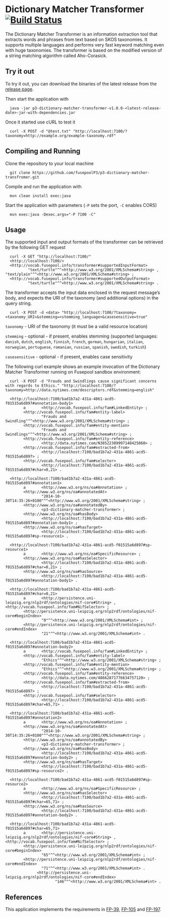 # Dictionary Matcher Transformer [![Build Status](https://travis-ci.org/fusepoolP3/p3-dictionary-matcher-transformer.svg)](https://travis-ci.org/fusepoolP3/p3-dictionary-matcher-transformer)
The Dictionary Matcher Transformer is an information extraction tool that extracts words and phrases from text based on SKOS  taxonomies. It supports multiple languages and performs very fast keyword matching even with huge taxonomies. The transformer is based on the modified version of a string matching algorithm called Aho-Corasick.

## Try it out

To try it out, you can download the binaries of the latest release from the  [release page](https://github.com/fusepoolP3/p3-dictionary-matcher-transformer/releases).

Then start the application with
      
      java -jar p3-dictionary-matcher-transformer-v1.0.0-<latest-release-date>-jar-with-dependencies.jar

Once it started use cURL to test it

      curl -X POST -d "@test.txt" "http://localhost:7100/?taxonomy=http://example.org/example-taxonomy.rdf"

## Compiling and Running

Clone the repository to your local machine

      git clone https://github.com/fusepoolP3/p3-dictionary-matcher-transfromer.git

Compile and run the application with

      mvn clean install exec:java

Start the application with parameters (`-P` sets the port, `-C` enables CORS)

      mvn exec:java -Dexec.args="-P 7100 -C"

## Usage

The supported input and output formats of the transformer can be retrieved by the following GET request

      curl -X GET "http://localhost:7100/"
      <http://localhost:7100/>
      <http://vocab.fusepool.info/transformer#supportedInputFormat>
              "text/turtle"^^<http://www.w3.org/2001/XMLSchema#string> , "text/plain"^^<http://www.w3.org/2001/XMLSchema#string> ;
      <http://vocab.fusepool.info/transformer#supportedOutputFormat>
              "text/turtle"^^<http://www.w3.org/2001/XMLSchema#string> .

The transformer accepts the input data enclosed in the request message’s body, and expects the URI of the taxonomy (and additional options) in the query string.

      curl -X POST -d <data> "http://localhost:7100/?taxonomy=<taxonomy_URI>&stemming=<stemming_language>&casesensitive=true"
      
`taxonomy` - URI of the taxonomy (it must be a valid resource location)

`stemming` - optional - if present, enables stemming (supported languages: `danish`, `dutch`, `english`, `finnish`, `french`, `german`, `hungarian`, `italian`, `norwegian`, `portuguese`, `romanian`, `russian`, `spanish`, `swedish`, `turkish`)

`casesensitive` - optional - if present, enables case sensitivity

The following curl example shows an example invocation of the Dictionary Matcher Transformer running on Fusepool sandbox environment:

      curl -X POST -d "Frauds and Swindlings cause significant concerns with regards to Ethics." "http://localhost:7100/?taxonomy=http://data.nytimes.com/descriptors.rdf&stemming=english"
 
      <http://localhost:7100/bad1b7a2-431a-4861-acd5-f01515a6d897#annotation-body1>
            a       <http://vocab.fusepool.info/fam#LinkedEntity> ;
            <http://vocab.fusepool.info/fam#entity-label>
                    "Frauds and Swindling"^^<http://www.w3.org/2001/XMLSchema#string> ;
            <http://vocab.fusepool.info/fam#entity-mention>
                    "Frauds and Swindlings"^^<http://www.w3.org/2001/XMLSchema#string> ;
            <http://vocab.fusepool.info/fam#entity-reference>
                    <http://data.nytimes.com/N38522309997148425060> ;
            <http://vocab.fusepool.info/fam#extracted-from>
                    <http://localhost:7100/bad1b7a2-431a-4861-acd5-f01515a6d897> ;
            <http://vocab.fusepool.info/fam#selector>
                    <http://localhost:7100/bad1b7a2-431a-4861-acd5-f01515a6d897#char=0,21> .
      
      <http://localhost:7100/bad1b7a2-431a-4861-acd5-f01515a6d897#annotation1>
            a       <http://www.w3.org/ns/oa#Annotation> ;
            <http://www.w3.org/ns/oa#annotatedAt>
                    "2014-10-30T14:35:26+0100"^^<http://www.w3.org/2001/XMLSchema#string> ;
            <http://www.w3.org/ns/oa#annotatedBy>
                    <p3-dictionary-matcher-transformer> ;
            <http://www.w3.org/ns/oa#hasBody>
                    <http://localhost:7100/bad1b7a2-431a-4861-acd5-f01515a6d897#annotation-body1> ;
            <http://www.w3.org/ns/oa#hasTarget>
                    <http://localhost:7100/bad1b7a2-431a-4861-acd5-f01515a6d897#sp-resource1> .			  
      		
      <http://localhost:7100/bad1b7a2-431a-4861-acd5-f01515a6d897#sp-resource1>
            a       <http://www.w3.org/ns/oa#SpecificResource> ;
            <http://www.w3.org/ns/oa#hasSelector>
                    <http://localhost:7100/bad1b7a2-431a-4861-acd5-f01515a6d897#char=0,21> ;
            <http://www.w3.org/ns/oa#hasSource>
                    <http://localhost:7100/bad1b7a2-431a-4861-acd5-f01515a6d897#annotation-body1> .
      		
      <http://localhost:7100/bad1b7a2-431a-4861-acd5-f01515a6d897#char=0,21>
            a       <http://persistence.uni-leipzig.org/nlp2rdf/ontologies/nif-core#String> , <http://vocab.fusepool.info/fam#NifSelector> ;
            <http://persistence.uni-leipzig.org/nlp2rdf/ontologies/nif-core#beginIndex>
                    "0"^^<http://www.w3.org/2001/XMLSchema#int> ;
            <http://persistence.uni-leipzig.org/nlp2rdf/ontologies/nif-core#endIndex>
                    "21"^^<http://www.w3.org/2001/XMLSchema#int> .	
      	
      <http://localhost:7100/bad1b7a2-431a-4861-acd5-f01515a6d897#annotation-body2>
            a       <http://vocab.fusepool.info/fam#LinkedEntity> ;
            <http://vocab.fusepool.info/fam#entity-label>
                    "Ethics"^^<http://www.w3.org/2001/XMLSchema#string> ;
            <http://vocab.fusepool.info/fam#entity-mention>
                    "Ethics"^^<http://www.w3.org/2001/XMLSchema#string> ;
            <http://vocab.fusepool.info/fam#entity-reference>
                    <http://data.nytimes.com/48662871776634757120> ;
            <http://vocab.fusepool.info/fam#extracted-from>
                    <http://localhost:7100/bad1b7a2-431a-4861-acd5-f01515a6d897> ;
            <http://vocab.fusepool.info/fam#selector>
                    <http://localhost:7100/bad1b7a2-431a-4861-acd5-f01515a6d897#char=65,71> .
      			  
      <http://localhost:7100/bad1b7a2-431a-4861-acd5-f01515a6d897#annotation2>
            a       <http://www.w3.org/ns/oa#Annotation> ;
            <http://www.w3.org/ns/oa#annotatedAt>
                    "2014-10-30T14:35:26+0100"^^<http://www.w3.org/2001/XMLSchema#string> ;
            <http://www.w3.org/ns/oa#annotatedBy>
                    <p3-dictionary-matcher-transformer> ;
            <http://www.w3.org/ns/oa#hasBody>
                    <http://localhost:7100/bad1b7a2-431a-4861-acd5-f01515a6d897#annotation-body2> ;
            <http://www.w3.org/ns/oa#hasTarget>
                    <http://localhost:7100/bad1b7a2-431a-4861-acd5-f01515a6d897#sp-resource2> .
      
      <http://localhost:7100/bad1b7a2-431a-4861-acd5-f01515a6d897#sp-resource2>
            a       <http://www.w3.org/ns/oa#SpecificResource> ;
            <http://www.w3.org/ns/oa#hasSelector>
                    <http://localhost:7100/bad1b7a2-431a-4861-acd5-f01515a6d897#char=65,71> ;
            <http://www.w3.org/ns/oa#hasSource>
                    <http://localhost:7100/bad1b7a2-431a-4861-acd5-f01515a6d897#annotation-body2> .
      
      <http://localhost:7100/bad1b7a2-431a-4861-acd5-f01515a6d897#char=65,71>
            a       <http://persistence.uni-leipzig.org/nlp2rdf/ontologies/nif-core#String> , <http://vocab.fusepool.info/fam#NifSelector> ;
            <http://persistence.uni-leipzig.org/nlp2rdf/ontologies/nif-core#beginIndex>
                    "65"^^<http://www.w3.org/2001/XMLSchema#int> ;
            <http://persistence.uni-leipzig.org/nlp2rdf/ontologies/nif-core#endIndex>
                    "71"^^<http://www.w3.org/2001/XMLSchema#int> .
                  <http://persistence.uni-leipzig.org/nlp2rdf/ontologies/nif-core#endIndex>
                          "146"^^<http://www.w3.org/2001/XMLSchema#int> .

## References
This application implements the requirements in [FP-39](https://fusepool.atlassian.net/browse/FP-39), [FP-105](https://fusepool.atlassian.net/browse/FP-105) and [FP-197](https://fusepool.atlassian.net/browse/FP-197).
